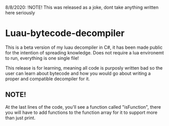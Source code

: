 8/8/2020: !NOTE! This was released as a joke, dont take anything written here seriously

# Luau-bytecode-decompiler
This is a beta version of my luau decompiler in C#, it has been made public for the intention of spreading knowledge. Does not require a lua environemt to run, everything is one single file!

This release is for learning, meaning all code is purposly written bad so the user can learn about bytecode and how you would go about writing a proper and compatible decompiler for it.

## NOTE!

At the last lines of the code, you'll see a function called "isFunction", there you will have to add functions to the function array for it to support more than just print.
